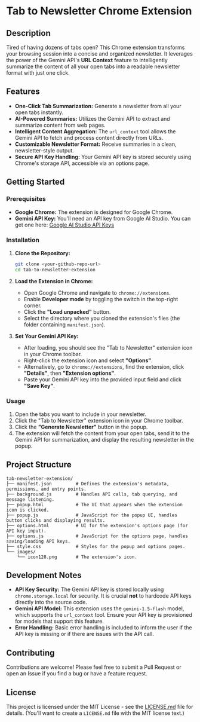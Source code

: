 # Tab to Newsletter Chrome Extension

## Description

Tired of having dozens of tabs open? This Chrome extension transforms your browsing session into a concise and organized newsletter. It leverages the power of the Gemini API's **URL Context** feature to intelligently summarize the content of all your open tabs into a readable newsletter format with just one click.

## Features

*   **One-Click Tab Summarization:** Generate a newsletter from all your open tabs instantly.
*   **AI-Powered Summaries:** Utilizes the Gemini API to extract and summarize content from web pages.
*   **Intelligent Content Aggregation:** The `url_context` tool allows the Gemini API to fetch and process content directly from URLs.
*   **Customizable Newsletter Format:** Receive summaries in a clean, newsletter-style output.
*   **Secure API Key Handling:** Your Gemini API key is stored securely using Chrome's storage API, accessible via an options page.

## Getting Started

### Prerequisites

*   **Google Chrome:** The extension is designed for Google Chrome.
*   **Gemini API Key:** You'll need an API key from Google AI Studio. You can get one here: [Google AI Studio API Keys](https://aistudio.google.com/app/apikey)

### Installation

1.  **Clone the Repository:**
    ```bash
    git clone <your-github-repo-url>
    cd tab-to-newsletter-extension
    ```

2.  **Load the Extension in Chrome:**
    *   Open Google Chrome and navigate to `chrome://extensions`.
    *   Enable **Developer mode** by toggling the switch in the top-right corner.
    *   Click the **"Load unpacked"** button.
    *   Select the directory where you cloned the extension's files (the folder containing `manifest.json`).

3.  **Set Your Gemini API Key:**
    *   After loading, you should see the "Tab to Newsletter" extension icon in your Chrome toolbar.
    *   Right-click the extension icon and select **"Options"**.
    *   Alternatively, go to `chrome://extensions`, find the extension, click **"Details"**, then **"Extension options"**.
    *   Paste your Gemini API key into the provided input field and click **"Save Key"**.

### Usage

1.  Open the tabs you want to include in your newsletter.
2.  Click the "Tab to Newsletter" extension icon in your Chrome toolbar.
3.  Click the **"Generate Newsletter"** button in the popup.
4.  The extension will fetch the content from your open tabs, send it to the Gemini API for summarization, and display the resulting newsletter in the popup.

## Project Structure

```
tab-newsletter-extension/
├── manifest.json         # Defines the extension's metadata, permissions, and entry points.
├── background.js         # Handles API calls, tab querying, and message listening.
├── popup.html            # The UI that appears when the extension icon is clicked.
├── popup.js              # JavaScript for the popup UI, handles button clicks and displaying results.
├── options.html          # UI for the extension's options page (for API key input).
├── options.js            # JavaScript for the options page, handles saving/loading API keys.
├── style.css             # Styles for the popup and options pages.
└── images/
    └── icon128.png       # The extension's icon.
```

## Development Notes

*   **API Key Security:** The Gemini API key is stored locally using `chrome.storage.local` for security. It is crucial **not** to hardcode API keys directly into the source code.
*   **Gemini API Model:** This extension uses the `gemini-1.5-flash` model, which supports the `url_context` tool. Ensure your API key is provisioned for models that support this feature.
*   **Error Handling:** Basic error handling is included to inform the user if the API key is missing or if there are issues with the API call.

## Contributing

Contributions are welcome! Please feel free to submit a Pull Request or open an Issue if you find a bug or have a feature request.

## License

This project is licensed under the MIT License - see the [LICENSE.md](LICENSE.md) file for details. (You'll want to create a `LICENSE.md` file with the MIT license text.)

